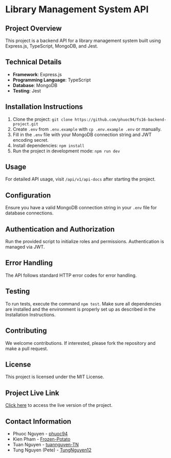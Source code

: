# Library Management System API

## Project Overview

This project is a backend API for a library management system built using Express.js, TypeScript, MongoDB, and Jest.

## Technical Details

- **Framework**: Express.js
- **Programming Language**: TypeScript
- **Database**: MongoDB
- **Testing**: Jest

## Installation Instructions

1. Clone the project: `git clone https://github.com/phuoc94/fs16-backend-project.git`
2. Create `.env` from `.env.example` with `cp .env.example .env` or manually.
3. Fill in the `.env` file with your MongoDB connection string and JWT encoding secret.
4. Install dependencies: `npm install`
5. Run the project in development mode: `npm run dev`

## Usage

For detailed API usage, visit `/api/v1/api-docs` after starting the project.

## Configuration

Ensure you have a valid MongoDB connection string in your `.env` file for database connections.

## Authentication and Authorization

Run the provided script to initialize roles and permissions. Authentication is managed via JWT.

## Error Handling

The API follows standard HTTP error codes for error handling.

## Testing

To run tests, execute the command `npm test`. Make sure all dependencies are installed and the environment is properly set up as described in the Installation Instructions.

## Contributing

We welcome contributions. If interested, please fork the repository and make a pull request.

## License

This project is licensed under the MIT License.

## Project Live Link

[Click here](https://expressapi.frozenpotato.homes/api/v1/api-docs/) to access the live version of the project.

## Contact Information

- Phuoc Nguyen - [phuoc94](https://github.com/phuoc94)
- Kien Pham - [Frozen-Potato](https://github.com/Frozen-Potato)
- Tuan Nguyen - [tuannguyen-TN](https://github.com/tuannguyen-TN)
- Tung Nguyen (Pete) - [TungNguyen12](https://github.com/TungNguyen12)
